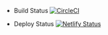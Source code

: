 - Build Status
[![CircleCI](https://dl.circleci.com/status-badge/img/circleci/WPdj5ybH7G3H5xmV1JpjAg/AQ9BXJEkz3PZbbMwyYmkoJ/tree/master.svg?style=svg)](https://dl.circleci.com/status-badge/redirect/circleci/WPdj5ybH7G3H5xmV1JpjAg/AQ9BXJEkz3PZbbMwyYmkoJ/tree/master)

- Deploy Status
[![Netlify Status](https://api.netlify.com/api/v1/badges/2e4f8f39-ad7f-47b3-9e85-0dec0343fd42/deploy-status)](https://app.netlify.com/sites/circleci-netlify-integration-test/deploys)


